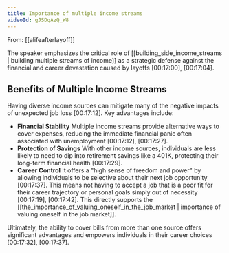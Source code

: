 ```yaml
---
title: Importance of multiple income streams
videoId: gJSDqAzQ_W8
---
```


From: [[alifeafterlayoff]] <br/> 

The speaker emphasizes the critical role of [[building_side_income_streams | building multiple streams of income]] as a strategic defense against the financial and career devastation caused by layoffs <a class="yt-timestamp" data-t="00:17:00">[00:17:00]</a>, <a class="yt-timestamp" data-t="00:17:04">[00:17:04]</a>.

## Benefits of Multiple Income Streams

Having diverse income sources can mitigate many of the negative impacts of unexpected job loss <a class="yt-timestamp" data-t="00:17:12">[00:17:12]</a>. Key advantages include:

*   **Financial Stability** Multiple income streams provide alternative ways to cover expenses, reducing the immediate financial panic often associated with unemployment <a class="yt-timestamp" data-t="00:17:12">[00:17:12]</a>, <a class="yt-timestamp" data-t="00:17:27">[00:17:27]</a>.
*   **Protection of Savings** With other income sources, individuals are less likely to need to dip into retirement savings like a 401K, protecting their long-term financial health <a class="yt-timestamp" data-t="00:17:29">[00:17:29]</a>.
*   **Career Control** It offers a "high sense of freedom and power" by allowing individuals to be selective about their next job opportunity <a class="yt-timestamp" data-t="00:17:37">[00:17:37]</a>. This means not having to accept a job that is a poor fit for their career trajectory or personal goals simply out of necessity <a class="yt-timestamp" data-t="00:17:19">[00:17:19]</a>, <a class="yt-timestamp" data-t="00:17:42">[00:17:42]</a>. This directly supports the [[the_importance_of_valuing_oneself_in_the_job_market | importance of valuing oneself in the job market]].

Ultimately, the ability to cover bills from more than one source offers significant advantages and empowers individuals in their career choices <a class="yt-timestamp" data-t="00:17:32">[00:17:32]</a>, <a class="yt-timestamp" data-t="00:17:37">[00:17:37]</a>.